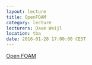 ```yaml
---
layout: lecture
title: OpenFOAM
category: lecture
lecturers: Dave Weijl
location: tba
date: 2016-01-28 17:00:00 CEST
---
```


[Open FOAM](http://www.openfoam.com/)


